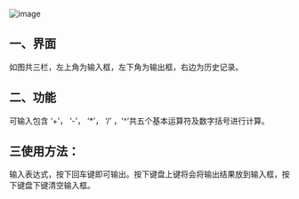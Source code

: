 ![image](https://github.com/user-attachments/assets/594fc4d3-8e26-430a-b2f8-3334e725361a)

## 一、界面

如图共三栏，左上角为输入框，左下角为输出框，右边为历史记录。

## 二、功能

可输入包含 ‘+’， ‘-’， ‘*’， ‘/’ ，‘^’共五个基本运算符及数字括号进行计算。

## 三使用方法：
输入表达式，按下回车键即可输出。按下键盘上键将会将输出结果放到输入框，按下键盘下键清空输入框。
